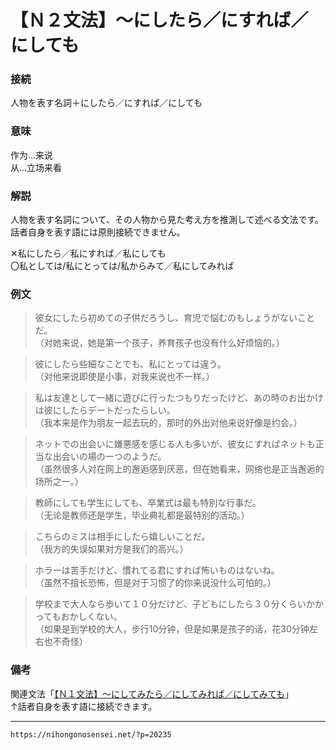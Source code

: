 # 【Ｎ２文法】～にしたら／にすれば／にしても


### 接続

人物を表す名詞＋にしたら／にすれば／にしても  


### 意味

作为…来说  
从…立场来看  


### 解説

人物を表す名詞について、その人物から見た考え方を推測して述べる文法です。  
話者自身を表す語には原則接続できません。

✕私にしたら／私にすれば／私にしても  
〇私としては/私にとっては/私からみて／私にしてみれば  


### 例文

>彼女にしたら初めての子供だろうし、育児で悩むのもしょうがないことだ。  
（对她来说，她是第一个孩子，养育孩子也没有什么好烦恼的。）  

>彼にしたら些細なことでも、私にとっては違う。  
（对他来说即使是小事，对我来说也不一样。）  

>私は友達として一緒に遊びに行ったつもりだったけど、あの時のお出かけは彼にしたらデートだったらしい。  
（我本来是作为朋友一起去玩的，那时的外出对他来说好像是约会。）  

>ネットでの出会いに嫌悪感を感じる人も多いが、彼女にすればネットも正当な出会いの場の一つのようだ。  
（虽然很多人对在网上的邂逅感到厌恶，但在她看来，网络也是正当邂逅的场所之一。）  

>教師にしても学生にしても、卒業式は最も特別な行事だ。  
（无论是教师还是学生，毕业典礼都是最特别的活动。）  

>こちらのミスは相手にしたら嬉しいことだ。  
（我方的失误如果对方是我们的高兴。）  

>ホラーは苦手だけど、慣れてる君にすれば怖いものはないね。  
（虽然不擅长恐怖，但是对于习惯了的你来说没什么可怕的。）  

>学校まで大人なら歩いて１０分だけど、子どもにしたら３０分くらいかかってもおかしくない。  
（如果是到学校的大人，步行10分钟，但是如果是孩子的话，花30分钟左右也不奇怪）


### 備考

関連文法「[【Ｎ１文法】～にしてみたら／にしてみれば／にしてみても](https://nihongonosensei.net/?p=20237)」  
↑話者自身を表す語に接続できます。

---
`https://nihongonosensei.net/?p=20235`